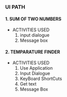 ### UI PATH 
#### 1. SUM OF TWO NUMBERS 
* ACTIVITIES USED
  1. input dialogue
  2. Message box
#### 2. TEMPARATURE FINDER
* ACTIVITIES USED
  1. Use Application
  2. Input Dialogue
  3. KeyBoard ShortCuts
  4. Get text
  5. Message Box
